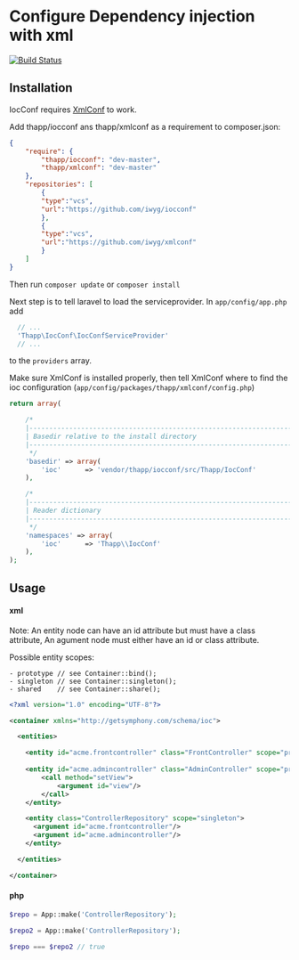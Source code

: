 # Configure Dependency injection with xml

[![Build Status](https://travis-ci.org/iwyg/icoconf.png?branch=master)](https://travis-ci.org/iwyg/iocconf)


## Installation

IocConf requires [XmlConf](https://github.com/iwyg/xmlconf) to work. 

Add thapp/iocconf ans thapp/xmlconf as a requirement to composer.json:

```json
{
    "require": {
        "thapp/iocconf": "dev-master",
        "thapp/xmlconf": "dev-master"
    },
    "repositories": [
        {
        "type":"vcs",
        "url":"https://github.com/iwyg/iocconf"
        },
        {
        "type":"vcs",
        "url":"https://github.com/iwyg/xmlconf"
        }
    ]
}
```

Then run `composer update` or `composer install`

Next step is to tell laravel to load the serviceprovider. In `app/config/app.php` add

```php
  // ...
  'Thapp\IocConf\IocConfServiceProvider' 
  // ...
```
to the `providers` array.

Make sure XmlConf is installed properly, then tell XmlConf where to find the ioc configuration (`app/config/packages/thapp/xmlconf/config.php`)

```php
return array(

    /*
    |--------------------------------------------------------------------------
    | Basedir relative to the install directory
    |--------------------------------------------------------------------------
     */
    'basedir' => array(
        'ioc'      => 'vendor/thapp/iocconf/src/Thapp/IocConf'
    ),

    /*
    |--------------------------------------------------------------------------
    | Reader dictionary
    |--------------------------------------------------------------------------
     */
    'namespaces' => array(
        'ioc'      => 'Thapp\\IocConf'
    ),
);


```

## Usage

#### xml

Note: An entity node can have an id attribute but must have a class attribute,
An agument node must either have an id or class attribute.

Possible entity scopes: 

```
- prototype // see Container::bind();
- singleton // see Container::singleton();
- shared    // see Container::share();

```


```xml
<?xml version="1.0" encoding="UTF-8"?>

<container xmlns="http://getsymphony.com/schema/ioc">

  <entities>

    <entity id="acme.frontcontroller" class="FrontController" scope="prototype"/>
    
    <entity id="acme.admincontroller" class="AdminController" scope="prototype">
    	<call method="setView">
    		<argument id="view"/>
    	</call>
    </entity>

    <entity class="ControllerRepository" scope="singleton">
      <argument id="acme.frontcontroller"/>
      <argument id="acme.admincontroller"/>
    </entity>

  </entities>

</container>    

```
#### php

```php
$repo = App::make('ControllerRepository');

$repo2 = App::make('ControllerRepository');

$repo === $repo2 // true

```

